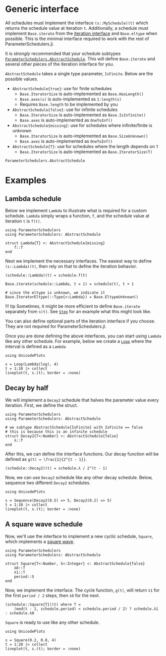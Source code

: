 # Generic interface

All schedules must implement the interface `(s::MySchedule)(t)` which returns the schedule value at iteration `t`. Additionally, a schedule must implement `Base.iterate` from the [iteration interface](https://docs.julialang.org/en/v1/manual/interfaces/#man-interface-iteration) and `Base.eltype` when possible. This is the minimal interface required to work with the rest of ParameterSchedulers.jl.

It is *strongly* recommended that your schedule subtypes [`ParameterSchedulers.AbstractSchedule`](@ref). This will define `Base.iterate` and several other pieces of the iteration interface for you.

`AbstractSchedule` takes a single type parameter, `IsFinite`. Below are the possible values.
- `AbstractSchedule{true}`: use for finite schedules
    - `Base.IteratorSize` is auto-implemented as `Base.HasLength()`
    - `Base.axes(s)` is auto-implemented as `1:length(s)`
    - Requires `Base.length` to be implemented by you
- `AbstractSchedule{false}`: use for infinite schedules
    - `Base.IteratorSize` is auto-implemented as `Base.IsInfinite()`
    - `Base.axes` is auto-implemented as `OneToInf()`
- `AbstractSchedule{missing}`: use for schedules where infinite/finite is unknown
    - `Base.IteratorSize` is auto-implemented as `Base.SizeUnknown()`
    - `Base.axes` is auto-implemented as `OneToInf()`
- `AbstractSchedule{T}`: use for schedules where the length depends on `T`
    - `Base.IteratorSize` is auto-implemented as `Base.IteratorSize(T)`

```@docs
ParameterSchedulers.AbstractSchedule
```

# Examples

## Lambda schedule

Below we implement `Lambda` to illustrate what is required for a custom schedule. `Lambda` simply wraps a function, `f`, and the schedule value at iteration `t` is `f(t)`.
```@example generic-interface
using ParameterSchedulers
using ParameterSchedulers: AbstractSchedule

struct Lambda{T} <: AbstractSchedule{missing}
    f::T
end
```

Next we implement the necessary interfaces. The easiest way to define `(s::Lambda)(t)`, then rely on that to define the iteration behavior.
```@example generic-interface
(schedule::Lambda)(t) = schedule.f(t)

Base.iterate(schedule::Lambda, t = 1) = schedule(t), t + 1

# since the eltype is unknown, we indicate it
Base.IteratorEltype(::Type{<:Lambda}) = Base.EltypeUnknown()
```

!!! tip
    Sometimes, it might be more efficient to define `Base.iterate` separately from `s(t)`. See [`Step`](@ref) for an example what this might look like.

You can also define optional parts of the iteration interface if you choose. They are not required for ParameterSchedulers.jl.

Once you are done defining the above interfaces, you can start using `Lambda` like any other schedule. For example, below we create a [`Loop`](@ref) where the interval is defined as a `Lambda`
```@example generic-interface
using UnicodePlots

s = Loop(Lambda(log), 4)
t = 1:10 |> collect
lineplot(t, s.(t); border = :none)
```

## Decay by half

We will implement a `Decay2` schedule that halves the parameter value every iteration. First, we define the struct.
```@example decay-interface
using ParameterSchedulers
using ParameterSchedulers: AbstractSchedule

# we subtype AbstractSchedule{IsFinite} with IsFinite == false
# this is because this is an infinite schedule
struct Decay2{T<:Number} <: AbstractSchedule{false}
    λ::T
end
```

After this, we can define the interface functions. Our decay function will be defined as ``g(t) = \frac{1}{2^{t - 1}}``.
```@example decay-interface
(schedule::Decay2)(t) = schedule.λ / 2^(t - 1)
```

Now, we can use `Decay2` schedule like any other decay schedule. Below, sequence two different `Decay2` schedules.
```@example decay-interface
using UnicodePlots

s = Sequence(Decay2(0.5) => 5, Decay2(0.2) => 5)
t = 1:10 |> collect
lineplot(t, s.(t); border = :none)
```

## A square wave schedule

Now, we'll use the interface to implement a new cyclic schedule, `Square`, which implements a [square wave](https://en.wikipedia.org/wiki/Square_wave).
```@example cyclic-interface
using ParameterSchedulers
using ParameterSchedulers: AbstractSchedule

struct Square{T<:Number, S<:Integer} <: AbstractSchedule{false}
    λ0::T
    λ1::T
    period::S
end
```

Now, we implement the interface. The cycle function, ``g(t)``, will return `λ1` for the first `period / 2` steps, then `λ0` for the next.
```@example cyclic-interface
(schedule::Square{T})(t) where T =
    (mod(t - 1, schedule.period) < schedule.period / 2) ? schedule.λ1 : schedule.λ0
```

`Square` is ready to use like any other schedule.
```@example cyclic-interface
using UnicodePlots

s = Square(0.2, 0.8, 4)
t = 1:20 |> collect
lineplot(t, s.(t); border = :none)
```